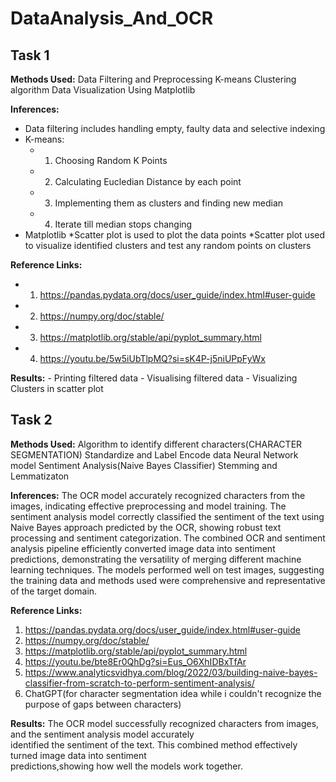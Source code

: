 # DataAnalysis_And_OCR

## Task 1
**Methods Used:**
  Data Filtering and Preprocessing
  K-means Clustering algorithm
  Data Visualization Using Matplotlib
  
**Inferences:**
  - Data filtering includes handling empty, faulty data and selective indexing
  - K-means:
    - 1. Choosing Random K Points
    - 2. Calculating Eucledian Distance by each point
    - 3. Implementing them as clusters and finding new median
    - 4. Iterate till median stops changing
  - Matplotlib
    *Scatter plot is used to plot the data points
    *Scatter plot used to visualize identified clusters and test any random points on clusters

**Reference Links:**
  - 1. https://pandas.pydata.org/docs/user_guide/index.html#user-guide
  - 2. https://numpy.org/doc/stable/
  - 3. https://matplotlib.org/stable/api/pyplot_summary.html
  - 4. https://youtu.be/5w5iUbTlpMQ?si=sK4P-j5niUPpFyWx

**Results:**
    - Printing filtered data
    - Visualising filtered data
    - Visualizing Clusters in scatter plot
    

## Task 2
**Methods Used:**
  Algorithm to identify different characters(CHARACTER SEGMENTATION)
  Standardize and Label Encode data
  Neural Network model
  Sentiment Analysis(Naive Bayes Classifier)
  Stemming and Lemmatizaton
  
**Inferences:**
    The OCR model accurately recognized characters from the images, indicating effective preprocessing and model           training.
    The sentiment analysis model correctly classified the sentiment of the text using Naive Bayes approach predicted       by the OCR, showing robust text processing and sentiment categorization.
    The combined OCR and sentiment analysis pipeline efficiently converted image data into sentiment predictions,          demonstrating the versatility of merging different machine learning techniques.
    The models performed well on test images, suggesting the training data and methods used were comprehensive and         representative of the target domain.
    
**Reference Links:**
  1. https://pandas.pydata.org/docs/user_guide/index.html#user-guide
  2. https://numpy.org/doc/stable/
  3. https://matplotlib.org/stable/api/pyplot_summary.html
  4. https://youtu.be/bte8Er0QhDg?si=Eus_O6XhIDBxTfAr
  5. https://www.analyticsvidhya.com/blog/2022/03/building-naive-bayes-classifier-from-scratch-to-perform-sentiment-analysis/
  6. ChatGPT(for character segmentation idea while i couldn't recognize the purpose of gaps between characters)

**Results:**
  The OCR model successfully recognized characters from images, and the sentiment analysis model accurately           
  identified the sentiment of the text. This combined method effectively turned image data into sentiment       
   predictions,showing how well the models work together.
